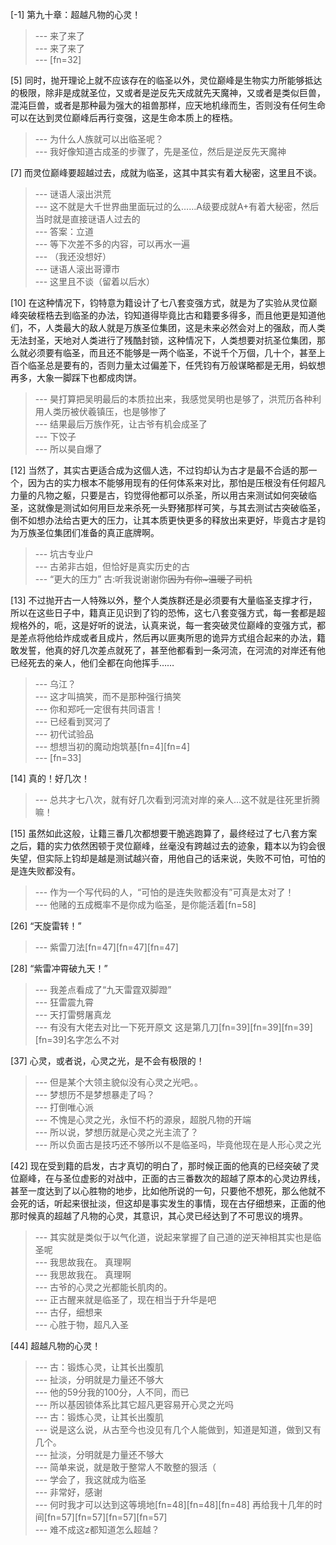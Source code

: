 
[-1] 第九十章：超越凡物的心灵！
>--- 来了来了<br>
>--- 来了来了<br>
>--- [fn=32]<br>

[5] 同时，抛开理论上就不应该存在的临圣以外，灵位巅峰是生物实力所能够抵达的极限，除非是成就圣位，又或者是逆反先天成就先天魔神，又或者是类似巨兽，混沌巨兽，或者是那种最为强大的祖兽那样，应天地机缘而生，否则没有任何生命可以在达到灵位巅峰后再行变强，这是生命本质上的桎梏。
>--- 为什么人族就可以出临圣呢？<br>
>--- 我好像知道古成圣的步骤了，先是圣位，然后是逆反先天魔神<br>

[7] 而灵位巅峰要超越过去，成就为临圣，这其中其实有着大秘密，这里且不谈。
>--- 谜语人滚出洪荒<br>
>--- 这不就是大千世界曲里面玩过的么……A级要成就A+有着大秘密，然后当时就是直接谜语人过去的<br>
>--- 答案：立道<br>
>--- 等下次差不多的内容，可以再水一遍<br>
>--- （我还没想好）<br>
>--- 谜语人滚出哥谭市<br>
>--- 这里且不谈（留着以后水）<br>

[10] 在这种情况下，钧特意为籍设计了七八套变强方式，就是为了实验从灵位巅峰突破桎梏去到临圣的办法，钧知道得毕竟比古和籍要多得多，而且他更是知道他们，不，人类最大的敌人就是万族圣位集团，这是未来必然会对上的强敌，而人类无法封圣，天地对人类进行了残酷封锁，这种情况下，人类想要对抗圣位集团，那么就必须要有临圣，而且还不能够是一两个临圣，不说千个万個，几十个，甚至上百个临圣总是要有的，否则力量太过偏差下，任凭钧有万般谋略都是无用，蚂蚁想再多，大象一脚踩下也都成肉饼。
>--- 昊打算把吴明最后的本质拉出来，我感觉吴明也是够了，洪荒历各种利用人类历被伏羲镇压，也是够惨了<br>
>--- 结果最后万族作死，让古爷有机会成圣了<br>
>--- 下饺子<br>
>--- 所以昊自爆了<br>

[12] 当然了，其实古更适合成为这個人选，不过钧却认为古才是最不合适的那一个，因为古的实力根本不能够用现有的任何体系来对比，那怕是压根没有任何超凡力量的凡物之躯，只要是古，钧觉得他都可以杀圣，所以用古来测试如何突破临圣，这就像是测试如何用巨龙来杀死一头野猪那样可笑，与其去测试古突破临圣，倒不如想办法给古更大的压力，让其本质更快更多的释放出来更好，毕竟古才是钧为万族圣位集团们准备的真正底牌啊。
>--- 坑古专业户<br>
>--- 古弟非古姐，但恰好是真实历史的古<br>
>--- “更大的压力”    古:听我说谢谢你~~因为有你~温暖了司机~~<br>

[13] 不过抛开古一人特殊以外，整个人类族群还是必须要有大量临圣支撑才行，所以在这些日子中，籍真正见识到了钧的恐怖，这七八套变强方式，每一套都是超规格外的，呃，这是好听的说法，认真来说，每一套突破灵位巅峰的变强方式，都是差点将他给炸成或者且成片，然后再以匪夷所思的诡异方式组合起来的办法，籍敢发誓，他真的好几次差点就死了，甚至他都看到一条河流，在河流的对岸还有他已经死去的亲人，他们全都在向他挥手……
>--- 乌江？<br>
>--- 这才叫搞笑，而不是那种强行搞笑<br>
>--- 你和郑吒一定很有共同语言！<br>
>--- 已经看到冥河了<br>
>--- 初代试验品<br>
>--- 想想当初的魔动炮筑基[fn=4][fn=4]<br>
>--- [fn=33]<br>

[14] 真的！好几次！
>--- 总共才七八次，就有好几次看到河流对岸的亲人…这不就是往死里折腾嘛！<br>

[15] 虽然如此这般，让籍三番几次都想要干脆逃跑算了，最终经过了七八套方案之后，籍的实力依然困顿于灵位巅峰，丝毫没有跨越过去的迹象，籍本以为钧会很失望，但实际上钧却是越是测试越兴奋，用他自己的话来说，失败不可怕，可怕的是连失败都没有。
>--- 作为一个写代码的人，“可怕的是连失败都没有”可真是太对了！<br>
>--- 他赌的五成概率不是你成为临圣，是你能活着[fn=58]<br>

[26] “天旋雷转！”
>--- 紫雷刀法[fn=47][fn=47][fn=47]<br>

[28] “紫雷冲霄破九天！”
>--- 我差点看成了“九天雷霆双脚蹬”<br>
>--- 狂雷震九霄<br>
>--- 天打雷劈屠真龙<br>
>--- 有没有大佬去对比一下死开原文  这是第几刀[fn=39][fn=39][fn=39][fn=39]名字怎么不对<br>

[37] 心灵，或者说，心灵之光，是不会有极限的！
>--- 但是某个大领主貌似没有心灵之光吧。。<br>
>--- 梦想历不是梦想暴走了吗？<br>
>--- 打倒唯心派<br>
>--- 不愧是心灵之光，永恒不朽的源泉，超脱凡物的开端<br>
>--- 所以说，梦想历就是心灵之光主流了？<br>
>--- 所以负面古是技巧还不够所以不是临圣吗，毕竟他现在是人形心灵之光<br>

[42] 现在受到籍的启发，古才真切的明白了，那时候正面的他真的已经突破了灵位巅峰，在与圣位虚影的对战中，正面的古三番数次的超越了原本的心灵边界线，甚至一度达到了以心胜物的地步，比如他所说的一句，只要他不想死，那么他就不会死的话，听起来很扯淡，但这却是事实发生的事情，现在古仔细想来，正面的他那时候真的超越了凡物的心灵，其意识，其心灵已经达到了不可思议的境界。
>--- 其实就是类似于以气化道，说起来掌握了自己道的逆天神相其实也是临圣呢<br>
>--- 我思故我在。
真理啊<br>
>--- 我思故我在。
真理啊<br>
>--- 古爷的心灵之光都能长肌肉的。<br>
>--- 正古醒来就是临圣了，现在相当于升华是吧<br>
>--- 古仔，细想来<br>
>--- 心胜于物，超凡入圣<br>

[44] 超越凡物的心灵！
>--- 古：锻炼心灵，让其长出腹肌<br>
>--- 扯淡，分明就是力量还不够大<br>
>--- 他的59分我的100分，人不同，而已<br>
>--- 所以基因锁体系比其它超凡更容易开心灵之光吗<br>
>--- 古：锻炼心灵，让其长出腹肌<br>
>--- 说是这么说，从古至今也没见有几个人能做到，知道是知道，做到又有几个。<br>
>--- 扯淡，分明就是力量还不够大<br>
>--- 简单来说，就是敢于整常人不敢整的狠活（<br>
>--- 学会了，我这就成为临圣<br>
>--- 非常好，感谢<br>
>--- 何时我才可以达到这等境地[fn=48][fn=48][fn=48]  再给我十几年的时间[fn=57][fn=57][fn=57][fn=57]<br>
>--- 难不成这z都知道怎么超越？<br>
